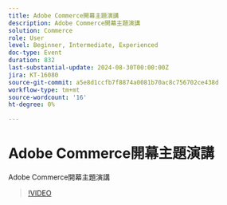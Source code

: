 ```yaml
---
title: Adobe Commerce開幕主題演講
description: Adobe Commerce開幕主題演講
solution: Commerce
role: User
level: Beginner, Intermediate, Experienced
doc-type: Event
duration: 832
last-substantial-update: 2024-08-30T00:00:00Z
jira: KT-16080
source-git-commit: a5e8d1ccfb7f8874a0081b70ac8c756702ce438d
workflow-type: tm+mt
source-wordcount: '16'
ht-degree: 0%

---
```



# Adobe Commerce開幕主題演講

Adobe Commerce開幕主題演講

>[!VIDEO](https://video.tv.adobe.com/v/3433144/?learn=on)
